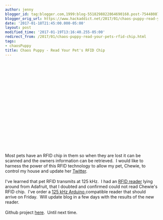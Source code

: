 ```yaml
---
author: jenny
blogger_id: tag:blogger.com,1999:blog-5518298822864690168.post-7544808726435200426
blogger_orig_url: https://www.hackaddict.net/2017/01/chaos-puppy-read-your-pets-rfid-chip.html
date: '2017-01-18T21:45:00.000-05:00'
layout: post
modified_time: '2017-01-19T13:16:40.255-05:00'
redirect_from: /2017/01/chaos-puppy-read-your-pets-rfid-chip.html
tags:
- chaosPuppy
title: Chaos Puppy - Read Your Pet's RFID Chip
---
```


<div class="separator" style="clear: both; text-align: center;"><object class="BLOG_video_class" contentid="353f11fce9f85744" height="266" id="BLOG_video-353f11fce9f85744" width="320"></object></div><br /><br />Most pets have an RFID chip in them so when they are lost it can be scanned and the owners information can be retrieved. &nbsp;I would like to harness the power of this RFID technology to allow my pet, Chewie, to control my house and update her <a href="https://twitter.com/chewie">Twitter</a>.<br /><br />I've learned that pet RFID transmits at 125 kHz. &nbsp;I had an <a href="https://www.adafruit.com/products/789?gclid=CjwKEAiAwfzDBRCRmJe7z_7h8yQSJAC4corOJONSGGLzh3dEtnacayOyRUu6bWYM0J6RAjbVgVL-JhoCvTnw_wcB">RFID reader</a> lying around from Adafruit, that I doubted and confirmed could not read Chewie's RFID chip. &nbsp;I've order a <a href="https://www.amazon.com/gp/product/B01J9AYFGG/ref=oh_aui_detailpage_o00_s00?ie=UTF8&amp;psc=1">125 kHz Arduino </a>compatible reader that should arrive on Friday. &nbsp;Will update blog in a few days with the results of the new reader.<br /><br />Github project <a href="https://github.com/jennykortina/chaosPuppy">here</a>. &nbsp;Until next time.